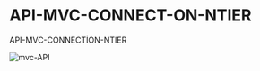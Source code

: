 # API-MVC-CONNECT-ON-NTIER
API-MVC-CONNECTİON-NTIER

![mvc-API](https://user-images.githubusercontent.com/101343622/169657899-caee804e-55ae-476f-8b9b-a2b6f534b84e.gif)
